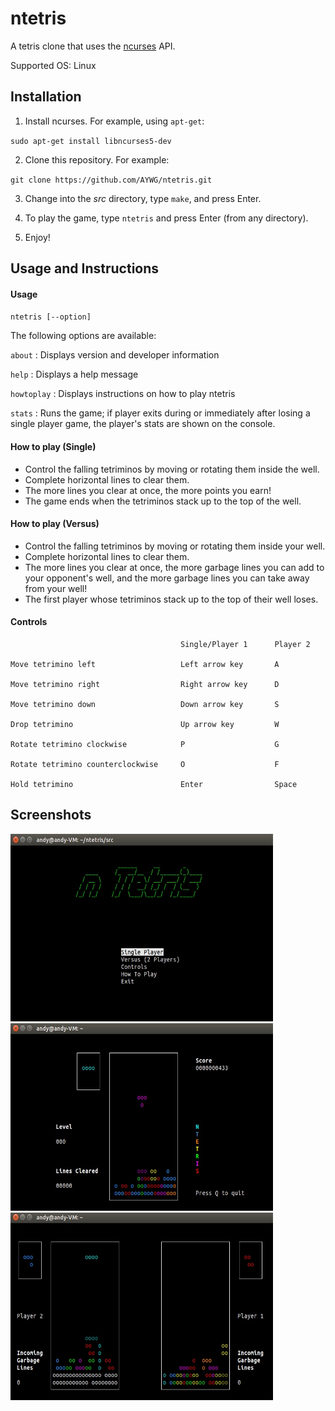 # ntetris
A tetris clone that uses the [ncurses](https://en.wikipedia.org/wiki/Ncurses) API.

Supported OS: Linux

## Installation

1. Install ncurses. For example, using `apt-get`:

`sudo apt-get install libncurses5-dev`

2. Clone this repository. For example:

`git clone https://github.com/AYWG/ntetris.git`

3. Change into the *src* directory, type `make`, and press Enter.

4. To play the game, type `ntetris` and press Enter (from any directory).

5. Enjoy!

## Usage and Instructions

#### Usage

`ntetris [--option]`

The following options are available:

`about` : Displays version and developer information

`help` : Displays a help message

`howtoplay` : Displays instructions on how to play ntetris

`stats` : Runs the game; if player exits during or immediately after losing a single player game, the player's stats are shown on the console.

#### How to play (Single)

- Control the falling tetriminos by moving or rotating them inside the well.
- Complete horizontal lines to clear them.
- The more lines you clear at once, the more points you earn!
- The game ends when the tetriminos stack up to the top of the well.

#### How to play (Versus)

- Control the falling tetriminos by moving or rotating them inside your well.
- Complete horizontal lines to clear them.
- The more lines you clear at once, the more garbage lines you can add to your opponent's well, and the more garbage lines you can take away from your well!
- The first player whose tetriminos stack up to the top of their well loses.

#### Controls

                                          Single/Player 1      Player 2

    Move tetrimino left                   Left arrow key       A

    Move tetrimino right                  Right arrow key      D

    Move tetrimino down                   Down arrow key       S

    Drop tetrimino                        Up arrow key         W      

    Rotate tetrimino clockwise            P                    G     

    Rotate tetrimino counterclockwise     O                    F

    Hold tetrimino                        Enter                Space                           

## Screenshots

<img src="https://github.com/AYWG/ntetris/blob/master/img/ntetris_menu.jpg" alt="ntetris menu" width="420" height="300" >
<img src="https://github.com/AYWG/ntetris/blob/master/img/ntetris_single.jpg" alt="ntetris single" width="420" height="300" >
<img src="https://github.com/AYWG/ntetris/blob/master/img/ntetris_versus.jpg" alt="ntetris versus" width="420" height="300">


